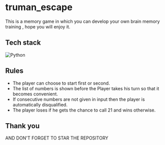 # truman_escape
This is a memory game in which you can develop your own brain memory training , hope you will enjoy it.
## Tech stack
![Python](https://img.shields.io/badge/Python-3776AB?style=for-the-badge&logo=python&logoColor=white)
## Rules
- The player can choose to start first or second.
- The list of numbers is shown before the Player takes his turn so that it becomes convenient.
- If consecutive numbers are not given in input then the player is automatically disqualified.
- The player loses if he gets the chance to call 21 and wins otherwise.
## Thank you
AND DON'T FORGET TO STAR THE REPOSITORY 
